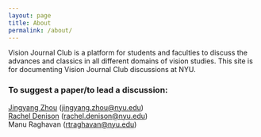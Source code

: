 ```yaml
---
layout: page
title: About
permalink: /about/
---
```


Vision Journal Club is a platform for students and faculties to discuss the advances and classics in all different domains of vision studies. This site is for documenting Vision Journal Club discussions at NYU. 

### To suggest a paper/to lead a discussion:

[Jingyang Zhou](jingyang-zhou@github.io) ([jingyang.zhou@nyu.edu](mailto:jingyang.zhou@nyu.edu))     
[Rachel Denison](http://www.racheldenison.com/) ([rachel.denison@nyu.edu](mailto:rachel.denison@nyu.edu))     
Manu Raghavan ([rtraghavan@nyu.edu](mailto:rtraghavan@nyu.edu))  

